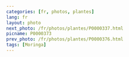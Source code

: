 ```yaml
---
categories: [fr, photos, plantes]
lang: fr
layout: photo
next_photo: /fr/photos/plantes/P0000337.html
picname: P0000373
prev_photo: /fr/photos/plantes/P0000376.html
tags: [Moringa]
---
```

